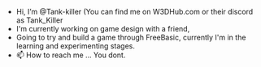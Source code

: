 - Hi, I’m @Tank-killer (You can find me on W3DHub.com or their discord as Tank_Killer 
- I'm currently working on game design with a friend, 
- Going to try and build a game through FreeBasic, currently I'm in the learning and experimenting stages. 
- 📫 How to reach me ... You dont. 

<!---
Tank-killer/Tank-killer is a ✨ special ✨ repository because its `README.md` (this file) appears on your GitHub profile.
You can click the Preview link to take a look at your changes.
--->

